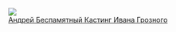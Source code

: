 ![](/books/sf_history/Александр%20Прозоров/Андрей%20Беспамятный%20Кастинг%20Ивана%20Грозного.jpg)  
[Андрей Беспамятный Кастинг Ивана Грозного](/books/sf_history/Александр%20Прозоров/Андрей%20Беспамятный%20Кастинг%20Ивана%20Грозного)
